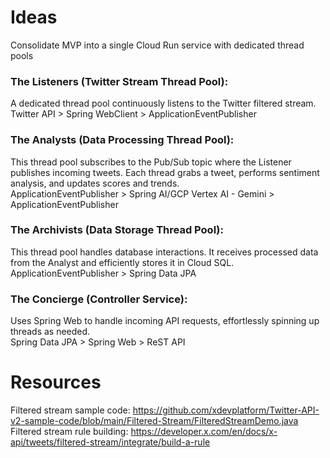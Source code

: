 # Ideas  

Consolidate MVP into a single Cloud Run service with dedicated thread pools

### The Listeners (Twitter Stream Thread Pool):
A dedicated thread pool continuously listens to the Twitter filtered stream.  
Twitter API > Spring WebClient > ApplicationEventPublisher

### The Analysts (Data Processing Thread Pool):
This thread pool subscribes to the Pub/Sub topic where the Listener publishes incoming tweets.
Each thread grabs a tweet, performs sentiment analysis, and updates scores and trends.  
ApplicationEventPublisher > Spring AI/GCP Vertex AI - Gemini > ApplicationEventPublisher

### The Archivists (Data Storage Thread Pool):
This thread pool handles database interactions.
It receives processed data from the Analyst and efficiently stores it in Cloud SQL.  
ApplicationEventPublisher > Spring Data JPA  

### The Concierge (Controller Service):
Uses Spring Web to handle incoming API requests, effortlessly spinning up threads as needed.  
Spring Data JPA > Spring Web > ReST API

# Resources

Filtered stream sample code: https://github.com/xdevplatform/Twitter-API-v2-sample-code/blob/main/Filtered-Stream/FilteredStreamDemo.java  
Filtered stream rule building: https://developer.x.com/en/docs/x-api/tweets/filtered-stream/integrate/build-a-rule

